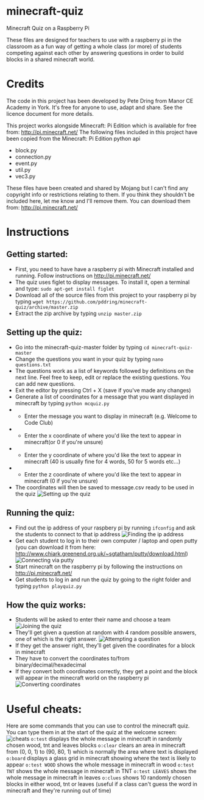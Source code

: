 minecraft-quiz
==============

Minecraft Quiz on a Raspberry Pi

These files are designed for teachers to use with a raspberry pi in the classroom as a fun way of getting a whole class (or more)
of students competing against each other by answering questions in order to build blocks in a shared minecraft world.

Credits
=======

The code in this project has been developed by Pete Dring from Manor CE Academy in York. It's free for anyone to use, adapt and share. See the licence document for more details.

This project works alongside Minecraft: Pi Edition which is available for free from: http://pi.minecraft.net/
The following files included in this project have been copied from the Minecraft: Pi Edition python api
* block.py
* connection.py
* event.py
* util.py
* vec3.py

These files have been created and shared by Mojang but I can't find any copyright info or restrictions relating to them. If you think they shouldn't be included here, let me know and I'll remove them. You can download them from: http://pi.minecraft.net/

Instructions
============

Getting started:
---------------
* First, you need to have have a raspberry pi with Minecraft installed and running. Follow instructions on http://pi.minecraft.net/
* The quiz uses figlet to display messages. To install it, open a terminal and type: `sudo apt-get install figlet`
* Download all of the source files from this project to your raspberry pi by typing `wget https://github.com/pddring/minecraft-quiz/archive/master.zip`
* Extract the zip archive by typing `unzip master.zip`


Setting up the quiz:
--------------------
* Go into the minecraft-quiz-master folder by typing `cd minecraft-quiz-master`
* Change the questions you want in your quiz by typing `nano questions.txt`
* The questions work as a list of keywords followed by definitions on the next line. Feel free to keep, edit or replace the existing questions. You can add new questions.
* Exit the editor by pressing Ctrl + X (save if you've made any changes)
* Generate a list of coordinates for a message that you want displayed in minecraft by typing `python mcquiz.py`
* - Enter the message you want to display in minecraft (e.g. Welcome to Code Club)
* - Enter the x coordinate of where you'd like the text to appear in minecraft(or 0 if you're unsure)
* - Enter the y coordinate of where you'd like the text to appear in minecraft (40 is usually fine for 4 words, 50 for 5 words etc...)
* - Enter the z coordinate of where you'd like the text to appear in minecraft (0 if you're unsure)
* The coordinates will then be saved to message.csv ready to be used in the quiz
![Setting up the quiz](https://cloud.githubusercontent.com/assets/760604/5298477/4b411142-7bb4-11e4-8a33-2311ed162c57.png)

Running the quiz:
-----------------
* Find out the ip address of your raspbery pi by running `ifconfig` and ask the students to connect to that ip address
![Finding the ip address](https://cloud.githubusercontent.com/assets/760604/5298526/e30123be-7bb4-11e4-8692-d504b77989c2.png)
* Get each student to log in to their own computer / laptop and open putty (you can download it from here: http://www.chiark.greenend.org.uk/~sgtatham/putty/download.html)
![Connecting via putty](https://cloud.githubusercontent.com/assets/760604/5298557/23a1b460-7bb5-11e4-8438-3429460385c6.png)
* Start minecraft on the raspberry pi by following the instructions on http://pi.minecraft.net/
* Get students to log in and run the quiz by going to the right folder and typing `python playquiz.py`

How the quiz works:
-------------------
* Students will be asked to enter their name and choose a team
![Joining the quiz](https://cloud.githubusercontent.com/assets/760604/5298479/4b44f0aa-7bb4-11e4-9f38-9f7fff7acad0.png)
* They'll get given a question at random with 4 random possible answers, one of which is the right answer.
![Attempting a question](https://cloud.githubusercontent.com/assets/760604/5298478/4b416e08-7bb4-11e4-83a5-fe9e23efd3a4.png)
* If they get the answer right, they'll get given the coordinates for a block in minecraft
* They have to convert the coordinates to/from binary/decimal/hexadecimal 
* If they convert both coordinates correctly, they get a point and the block will appear in the minecraft world on the raspberry pi
![Converting coordinates](https://cloud.githubusercontent.com/assets/760604/5298476/4b40d754-7bb4-11e4-852c-bc9947b47eff.png)

Useful cheats:
==============
Here are some commands that you can use to control the minecraft quiz. You can type them in at the start of the quiz at the welcome screen:
![cheats](https://cloud.githubusercontent.com/assets/760604/5298631/318265ce-7bb6-11e4-8615-fc7802638489.png)
`o:test` displays the whole message in minecraft in randomly chosen wood, tnt and leaves blocks
`o:clear` clears an area in minecraft from (0, 0, 1) to (90, 80, 1) which is normally the area where text is displayed
`o:board` displays a glass grid in minecraft showing where the text is likely to appear
`o:test WOOD` shows the whole message in minecraft in wood
`o:test TNT` shows the whole message in minecraft in TNT
`o:test LEAVES` shows the whole message in minecraft in leaves
`o:clues` shows 10 randomly chosen blocks in either wood, tnt or leaves (useful if a class can't guess the word in minecraft and they're running out of time)
